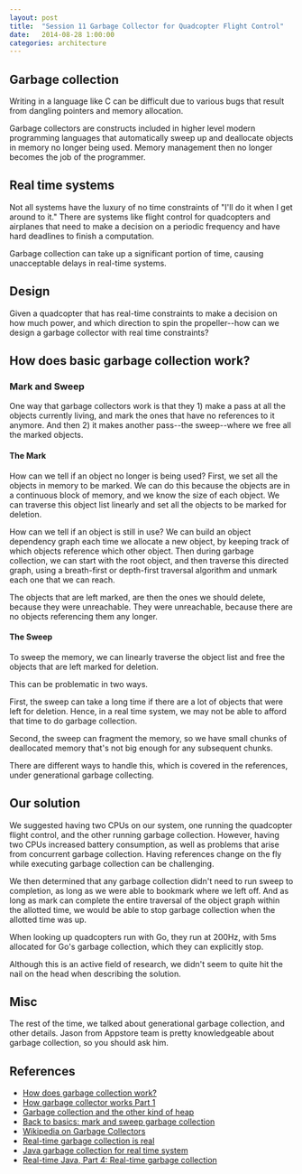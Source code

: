 ```yaml
---
layout: post
title:  "Session 11 Garbage Collector for Quadcopter Flight Control"
date:   2014-08-28 1:00:00
categories: architecture
---
```


## Garbage collection

Writing in a language like C can be difficult due to various bugs that result from dangling
pointers and memory allocation. 

Garbage collectors are constructs included in higher level modern programming languages
that automatically sweep up and deallocate objects in memory no longer being used. Memory
management then no longer becomes the job of the programmer.

## Real time systems

Not all systems have the luxury of no time constraints of "I'll do it when I get around
to it." There are systems like flight control for quadcopters and airplanes that need to
make a decision on a periodic frequency and have hard deadlines to finish a computation.

Garbage collection can take up a significant portion of time, causing unacceptable delays
in real-time systems.

## Design

Given a quadcopter that has real-time constraints to make a decision on how much power,
and which direction to spin the propeller--how can we design a garbage collector with
real time constraints?

## How does basic garbage collection work?

### Mark and Sweep

One way that garbage collectors work is that they 1) make a pass at all the objects
currently living, and mark the ones that have no references to it anymore. 
And then 2) it makes another pass--the sweep--where we free all the marked objects.

#### The Mark

How can we tell if an object no longer is being used? First, we set all the objects in
memory to be marked. We can do this because the objects are in a continuous block of 
memory, and we know the size of each object. We can traverse this object list linearly
and set all the objects to be marked for deletion.

How can we tell if an object is still in use? We can build an object dependency
graph each time we allocate a new object, by keeping track of which objects reference
which other object. Then during garbage collection, we can start with the root object, 
and then traverse this directed graph, using a breath-first or depth-first traversal
algorithm and unmark each one that we can reach.

The objects that are left marked, are then the ones we should delete, because they were
unreachable. They were unreachable, because there are no objects referencing them 
any longer.

#### The Sweep

To sweep the memory, we can linearly traverse the object list and free the objects that
are left marked for deletion. 

This can be problematic in two ways.

First, the sweep can take a long time if there are a lot
of objects that were left for deletion. Hence, in a real time system, we may not be
able to afford that time to do garbage collection.

Second, the sweep can fragment the memory, so we have small chunks of deallocated memory
that's not big enough for any subsequent chunks.

There are different ways to handle this, which is covered in the references, under 
generational garbage collecting.

## Our solution

We suggested having two CPUs on our system, one running the quadcopter flight control,
and the other running garbage collection. However, having two CPUs increased battery 
consumption, as well as problems that arise from concurrent garbage collection. Having
references change on the fly while executing garbage collection can be challenging.

We then determined that any garbage collection didn't need to run sweep to completion,
as long as we were able to bookmark where we left off. And as long as mark can complete
the entire traversal of the object graph within the allotted time, we would be able to
stop garbage collection when the allotted time was up.

When looking up quadcopters run with Go, they run at 200Hz, with 5ms allocated for Go's
garbage collection, which they can explicitly stop.

Although this is an active field of research, we didn't seem to quite hit the nail on 
the head when describing the solution.

## Misc

The rest of the time, we talked about generational garbage collection, and other 
details. Jason from Appstore team is pretty knowledgeable about garbage collection,
so you should ask him.

## References

- [How does garbage collection work?](http://chaoticjava.com/posts/how-does-garbage-collection-work/)
- [How garbage collector works Part 1](http://dotnetfacts.blogspot.com/2008/05/how-garbage-collector-works-part-1.html)
- [Garbage collection and the other kind of heap](http://brpreiss.com/books/opus5/html/page414.html)
- [Back to basics: mark and sweep garbage collection](http://blogs.msdn.com/b/abhinaba/archive/2009/01/30/back-to-basics-mark-and-sweep-garbage-collection.aspx)
- [Wikipedia on Garbage Collectors](https://en.wikipedia.org/wiki/Garbage_collection_(computer_science))
- [Real-time garbage collection is real](http://michaelrbernste.in/2013/06/03/real-time-garbage-collection-is-real.html)
- [Java garbage collection for real time system](http://www.drdobbs.com/jvm/java-garbage-collection-for-real-time-sy/184410684)
- [Real-time Java, Part 4: Real-time garbage collection](http://www.ibm.com/developerworks/library/j-rtj4/)

